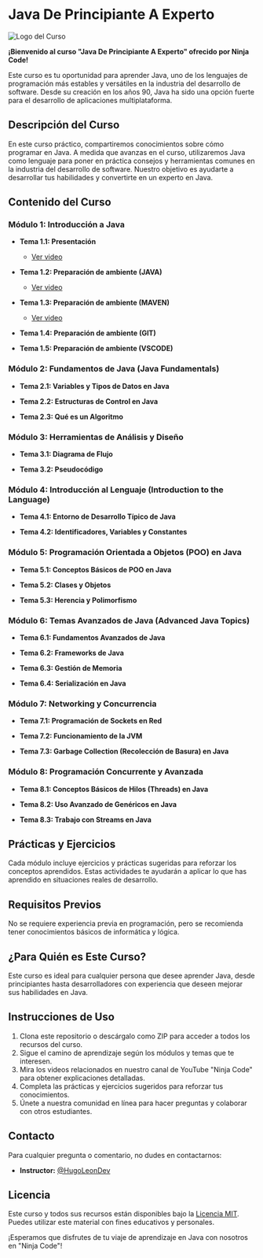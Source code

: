 # Java De Principiante A Experto

![Logo del Curso](https://yt3.ggpht.com/yti/AHyvSCAldNeeldCahDh9Rq2SAqADZd3JVudwwC8jMGK4=s108-c-k-c0x00ffffff-no-rj)

**¡Bienvenido al curso "Java De Principiante A Experto" ofrecido por Ninja Code!**

Este curso es tu oportunidad para aprender Java, uno de los lenguajes de programación más estables y versátiles en la industria del desarrollo de software. Desde su creación en los años 90, Java ha sido una opción fuerte para el desarrollo de aplicaciones multiplataforma.

## Descripción del Curso

En este curso práctico, compartiremos conocimientos sobre cómo programar en Java. A medida que avanzas en el curso, utilizaremos Java como lenguaje para poner en práctica consejos y herramientas comunes en la industria del desarrollo de software. Nuestro objetivo es ayudarte a desarrollar tus habilidades y convertirte en un experto en Java.

## Contenido del Curso

### Módulo 1: Introducción a Java

- **Tema 1.1: Presentación**
  - [Ver video](https://youtu.be/M5241NBvj7k)

- **Tema 1.2: Preparación de ambiente (JAVA)**
  - [Ver video](https://youtu.be/sDJtrTnsceI)

- **Tema 1.3: Preparación de ambiente (MAVEN)**
  - [Ver video](https://youtu.be/aG7uTzklVv8)

- **Tema 1.4: Preparación de ambiente (GIT)**

- **Tema 1.5: Preparación de ambiente (VSCODE)**

### Módulo 2: Fundamentos de Java (Java Fundamentals)

- **Tema 2.1: Variables y Tipos de Datos en Java**
  
- **Tema 2.2: Estructuras de Control en Java**
  
- **Tema 2.3: Qué es un Algoritmo**

### Módulo 3: Herramientas de Análisis y Diseño

- **Tema 3.1: Diagrama de Flujo**
  
- **Tema 3.2: Pseudocódigo**

### Módulo 4: Introducción al Lenguaje (Introduction to the Language)

- **Tema 4.1: Entorno de Desarrollo Típico de Java**
  
- **Tema 4.2: Identificadores, Variables y Constantes**

### Módulo 5: Programación Orientada a Objetos (POO) en Java

- **Tema 5.1: Conceptos Básicos de POO en Java**
  
- **Tema 5.2: Clases y Objetos**

- **Tema 5.3: Herencia y Polimorfismo**

### Módulo 6: Temas Avanzados de Java (Advanced Java Topics)

- **Tema 6.1: Fundamentos Avanzados de Java**
  
- **Tema 6.2: Frameworks de Java**
  
- **Tema 6.3: Gestión de Memoria**
  
- **Tema 6.4: Serialización en Java**

### Módulo 7: Networking y Concurrencia

- **Tema 7.1: Programación de Sockets en Red**

- **Tema 7.2: Funcionamiento de la JVM**
  
- **Tema 7.3: Garbage Collection (Recolección de Basura) en Java**

### Módulo 8: Programación Concurrente y Avanzada

- **Tema 8.1: Conceptos Básicos de Hilos (Threads) en Java**

- **Tema 8.2: Uso Avanzado de Genéricos en Java**

- **Tema 8.3: Trabajo con Streams en Java**

## Prácticas y Ejercicios

Cada módulo incluye ejercicios y prácticas sugeridas para reforzar los conceptos aprendidos. Estas actividades te ayudarán a aplicar lo que has aprendido en situaciones reales de desarrollo.

## Requisitos Previos

No se requiere experiencia previa en programación, pero se recomienda tener conocimientos básicos de informática y lógica.

## ¿Para Quién es Este Curso?

Este curso es ideal para cualquier persona que desee aprender Java, desde principiantes hasta desarrolladores con experiencia que deseen mejorar sus habilidades en Java.

## Instrucciones de Uso

1. Clona este repositorio o descárgalo como ZIP para acceder a todos los recursos del curso.
2. Sigue el camino de aprendizaje según los módulos y temas que te interesen.
3. Mira los videos relacionados en nuestro canal de YouTube "Ninja Code" para obtener explicaciones detalladas.
4. Completa las prácticas y ejercicios sugeridos para reforzar tus conocimientos.
5. Únete a nuestra comunidad en línea para hacer preguntas y colaborar con otros estudiantes.

## Contacto

Para cualquier pregunta o comentario, no dudes en contactarnos:

- **Instructor:** [@HugoLeonDev](https://github.com/HugoLeonDev)

## Licencia

Este curso y todos sus recursos están disponibles bajo la [Licencia MIT](LICENSE). Puedes utilizar este material con fines educativos y personales.

¡Esperamos que disfrutes de tu viaje de aprendizaje en Java con nosotros en "Ninja Code"!
